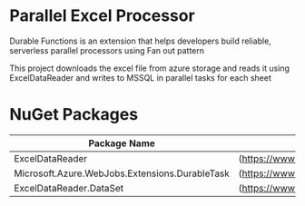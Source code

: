 ﻿# Parallel Excel Processor

Durable Functions is an extension that helps developers build reliable, serverless parallel processors using Fan out pattern 

This project downloads the excel file from azure storage and reads it using ExcelDataReader and writes to MSSQL in parallel tasks for each sheet

# NuGet Packages

Package Name | NuGet
---|---
ExcelDataReader | (https://www.nuget.org/packages/ExcelDataReader/)
Microsoft.Azure.WebJobs.Extensions.DurableTask | (https://www.nuget.org/packages/Microsoft.Azure.WebJobs.Extensions.DurableTask)
ExcelDataReader.DataSet | (https://www.nuget.org/packages/ExcelDataReader.DataSet/)